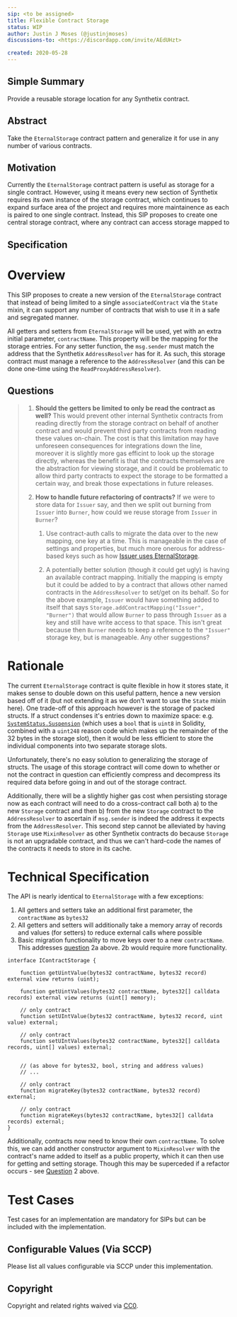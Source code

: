 ```yaml
---
sip: <to be assigned>
title: Flexible Contract Storage
status: WIP
author: Justin J Moses (@justinjmoses)
discussions-to: <https://discordapp.com/invite/AEdUHzt>

created: 2020-05-28
---
```


<!--You can leave these HTML comments in your merged SIP and delete the visible duplicate text guides, they will not appear and may be helpful to refer to if you edit it again. This is the suggested template for new SIPs. Note that an SIP number will be assigned by an editor. When opening a pull request to submit your SIP, please use an abbreviated title in the filename, `sip-draft_title_abbrev.md`. The title should be 44 characters or less.-->

## Simple Summary

<!--"If you can't explain it simply, you don't understand it well enough." Simply describe the outcome the proposed changes intends to achieve. This should be non-technical and accessible to a casual community member.-->

Provide a reusable storage location for any Synthetix contract.

## Abstract

<!--A short (~200 word) description of the proposed change, the abstract should clearly describe the proposed change. This is what *will* be done if the SIP is implemented, not *why* it should be done or *how* it will be done. If the SIP proposes deploying a new contract, write, "we propose to deploy a new contract that will do x".-->

Take the `EternalStorage` contract pattern and generalize it for use in any number of various contracts.

## Motivation

<!--This is the problem statement. This is the *why* of the SIP. It should clearly explain *why* the current state of the protocol is inadequate.  It is critical that you explain *why* the change is needed, if the SIP proposes changing how something is calculated, you must address *why* the current calculation is innaccurate or wrong. This is not the place to describe how the SIP will address the issue!-->

Currently the `EternalStorage` contract pattern is useful as storage for a single contract. However, using it means every new section of Synthetix requires its own instance of the storage contract, which continues to expand surface area of the project and requires more maintainence as each is paired to one single contract. Instead, this SIP proposes to create one central storage contract, where any contract can access storage mapped to

## Specification

<!--The specification should describe the syntax and semantics of any new feature, there are five sections
1. Overview
2. Rationale
3. Technical Specification
4. Test Cases
-->

# Overview

<!--This is a high level overview of *how* the SIP will solve the problem. The overview should clearly describe how the new feature will be implemented.-->

This SIP proposes to create a new version of the `EternalStorage` contract that instead of being limited to a single `associatedContract` via the `State` mixin, it can support any number of contracts that wish to use it in a safe and segregated manner.

All getters and setters from `EternalStorage` will be used, yet with an extra initial parameter, `contractName`. This property will be the mapping for the storage entries. For any setter function, the `msg.sender` must match the address that the Synthetix `AddressResolver` has for it. As such, this storage contract must manage a reference to the `AddressResolver` (and this can be done one-time using the `ReadProxyAddressResolver`).

## Questions

> 1.  **Should the getters be limited to only be read the contract as well?** This would prevent other internal Synthetix contracts from reading directly from the storage contract on behalf of another contract and would prevent third party contracts from reading these values on-chain. The cost is that this limitation may have unforeseen consequences for integrations down the line, moreover it is slightly more gas efficint to look up the storage directly, whereas the benefit is that the contracts themselves are the abstraction for viewing storage, and it could be problematic to allow third party contracts to expect the storage to be formatted a certain way, and break those expectations in future releases.
> 2.  **How to handle future refactoring of contracts?** If we were to store data for `Issuer` say, and then we split out burning from `Issuer` into `Burner`, how could we reuse storage from `Issuer` in `Burner`?
>
>     1. Use contract-auth calls to migrate the data over to the new mapping, one key at a time. This is manageable in the case of settings and properties, but much more onerous for address-based keys such as how [Issuer uses EternalStorage](https://github.com/Synthetixio/synthetix/blob/v2.21.15/contracts/Issuer.sol#L104).
>
>     2. A potentially better solution (though it could get ugly) is having an available contract mapping. Initially the mapping is empty but it could be added to by a contract that allows other named contracts in the `AddressResolver` to set/get on its behalf. So for the above example, `Issuer` would have something added to itself that says `Storage.addContractMapping("Issuer", "Burner")` that would allow `Burner` to pass through `Issuer` as a key and still have write access to that space. This isn't great because then `Burner` needs to keep a reference to the `"Issuer"` storage key, but is manageable. Any other suggestions?

# Rationale

<!--This is where you explain the reasoning behind how you propose to solve the problem. Why did you propose to implement the change in this way, what were the considerations and trade-offs. The rationale fleshes out what motivated the design and why particular design decisions were made. It should describe alternate designs that were considered and related work. The rationale may also provide evidence of consensus within the community, and should discuss important objections or concerns raised during discussion.-->

The current `EternalStorage` contract is quite flexible in how it stores state, it makes sense to double down on this useful pattern, hence a new version based off of it (but not extending it as we don't want to use the `State` mixin here). One trade-off of this approach however is the storage of packed structs. If a struct condenses it's entries down to maximize space: e.g. [`SystemStatus.Suspension`](https://github.com/Synthetixio/synthetix/blob/v2.21.15/contracts/SystemStatus.sol#L17-L22) (which uses a `bool` that is `uint8` in Solidity, combined with a `uint248` reason code which makes up the remainder of the 32 bytes in the storage slot), then it would be less efficient to store the individual components into two separate storage slots.

Unfortunately, there's no easy solution to generalizing the storage of structs. The usage of this storage contract will come down to whether or not the contract in question can efficiently compress and decompress its required data before going in and out of the storage contract.

Additionally, there will be a slightly higher gas cost when persisting storage now as each contract will need to do a cross-contract call both a) to the new `Storage` contract and then b) from the new `Storage` contract to the `AddressResolver` to ascertain if `msg.sender` is indeed the address it expects from the `AddressResolver`. This second step cannot be alleviated by having `Storage` use `MixinResolver` as other Synthetix contracts do because `Storage` is not an upgradable contract, and thus we can't hard-code the names of the contracts it needs to store in its cache.

# Technical Specification

<!--The technical specification should describe the syntax and semantics of any new feature.-->

The API is nearly identical to `EternalStorage` with a few exceptions:

1. All getters and setters take an additional first parameter, the `contractName` as `bytes32`
2. All getters and setters will additionally take a memory array of records and values (for setters) to reduce external calls where possible
3. Basic migration functionality to move keys over to a new `contractName`. This addresses [question](#questions) 2a above. 2b would require more functionality.

```solidity
interface IContractStorage {

    function getUintValue(bytes32 contractName, bytes32 record) external view returns (uint);

    function getUintValues(bytes32 contractName, bytes32[] calldata records) external view returns (uint[] memory);

    // only contract
    function setUIntValue(bytes32 contractName, bytes32 record, uint value) external;

    // only contract
    function setUIntValues(bytes32 contractName, bytes32[] calldata records, uint[] values) external;


    // (as above for bytes32, bool, string and address values)
    // ...

    // only contract
    function migrateKey(bytes32 contractName, bytes32 record) external;

    // only contract
    function migrateKeys(bytes32 contractName, bytes32[] calldata records) external;
}
```

Additionally, contracts now need to know their own `contractName`. To solve this, we can add another constructor argument to `MixinResolver` with the contract's name added to itself as a public property, which it can then use for getting and setting storage. Though this may be superceded if a refactor occurs - see [Question](#questions) 2 above.

# Test Cases

<!--Test cases for an implementation are mandatory for SIPs but can be included with the implementation..-->

Test cases for an implementation are mandatory for SIPs but can be included with the implementation.

## Configurable Values (Via SCCP)

<!--Please list all values configurable via SCCP under this implementation.-->

Please list all values configurable via SCCP under this implementation.

## Copyright

Copyright and related rights waived via [CC0](https://creativecommons.org/publicdomain/zero/1.0/).
